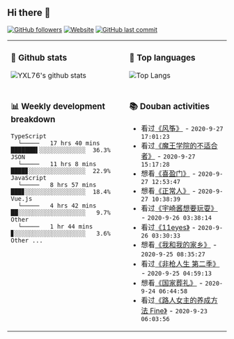 ## Hi there 👋

[![GitHub followers](https://img.shields.io/github/followers/YXL76?style=for-the-badge&color=blue)](https://github.com/YXL76?tab=followers)
[![Website](https://img.shields.io/website?style=for-the-badge&up_message=Blog&url=https%3A%2F%2Fyxl76.net%2F&color=brightgreen)](https://yxl76.net)
[![GitHub last commit](https://img.shields.io/github/last-commit/YXL76/YXL76?label=update&style=for-the-badge&color=orange)](https://github.com/YXL76/YXL76)

<table>
<tr>
<td valign="top" width="54%">

### 🔭 Github stats

![YXL76's github stats](https://github-readme-stats.yxl76.vercel.app/api?username=YXL76&count_private=true&show_icons=true&theme=tokyonight)

</td>

<td valign="top" width="46%">

### 🌱 Top languages

![Top Langs](https://github-readme-stats.yxl76.vercel.app/api/top-langs/?username=YXL76&layout=compact&theme=tokyonight)

</td>
</tr>
<tr>
<td valign="top" width="54%">

### 📊 Weekly development breakdown

```text
TypeScript
  └─────   17 hrs 40 mins ███████▌░░░░░░░░░░░░░  36.3%
JSON
  └─────   11 hrs 8 mins  ████▊░░░░░░░░░░░░░░░░  22.9%
JavaScript
  └─────   8 hrs 57 mins  ███▊░░░░░░░░░░░░░░░░░  18.4%
Vue.js
  └─────   4 hrs 42 mins  ██░░░░░░░░░░░░░░░░░░░   9.7%
Other
  └─────   1 hr 44 mins   ▊░░░░░░░░░░░░░░░░░░░░   3.6%
Other ...
```

</td>
<td valign="top" width="46%">

### 📚 Douban activities

- 看过[《风筝》](http://movie.douban.com/subject/4749446/) - `2020-9-27 17:01:23`
- 看过[《魔王学院的不适合者》](http://movie.douban.com/subject/34852268/) - `2020-9-27 15:17:28`
- 想看[《喜盈门》](http://movie.douban.com/subject/3080192/) - `2020-9-27 12:53:47`
- 想看[《正常人》](http://movie.douban.com/subject/33477335/) - `2020-9-27 10:38:39`
- 看过[《宇崎酱想要玩耍》](http://movie.douban.com/subject/34965632/) - `2020-9-26 03:38:14`
- 看过[《11eyes》](http://movie.douban.com/subject/3999767/) - `2020-9-26 03:30:33`
- 想看[《我和我的家乡》](http://movie.douban.com/subject/35051512/) - `2020-9-25 08:35:27`
- 看过[《非枪人生 第二季》](http://movie.douban.com/subject/34852772/) - `2020-9-25 04:59:13`
- 想看[《国家葬礼》](http://movie.douban.com/subject/33972993/) - `2020-9-24 06:44:58`
- 看过[《路人女主的养成方法 Fine》](http://movie.douban.com/subject/27596682/) - `2020-9-23 06:03:56`

</td>
</tr>
</table>

<!--
**YXL76/YXL76** is a ✨ _special_ ✨ repository because its `README.md` (this file) appears on your GitHub profile.

Here are some ideas to get you started:

- 🔭 I’m currently working on ...
- 🌱 I’m currently learning ...
- 👯 I’m looking to collaborate on ...
- 🤔 I’m looking for help with ...
- 💬 Ask me about ...
- 📫 How to reach me: ...
- 😄 Pronouns: ...
- ⚡ Fun fact: ...
-->
